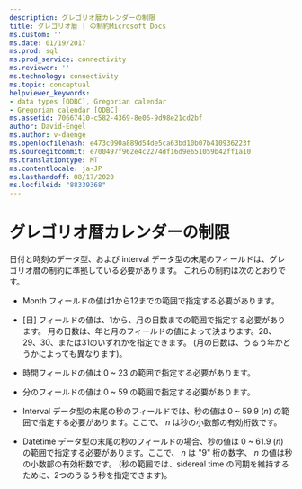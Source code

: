 ```yaml
---
description: グレゴリオ暦カレンダーの制限
title: グレゴリオ暦 | の制約Microsoft Docs
ms.custom: ''
ms.date: 01/19/2017
ms.prod: sql
ms.prod_service: connectivity
ms.reviewer: ''
ms.technology: connectivity
ms.topic: conceptual
helpviewer_keywords:
- data types [ODBC], Gregorian calendar
- Gregorian calendar [ODBC]
ms.assetid: 70667410-c582-4369-8e06-9d98e21cd2bf
author: David-Engel
ms.author: v-daenge
ms.openlocfilehash: e473c090a889d54de5ca63bd10b07b410936223f
ms.sourcegitcommit: e700497f962e4c2274df16d9e651059b42ff1a10
ms.translationtype: MT
ms.contentlocale: ja-JP
ms.lasthandoff: 08/17/2020
ms.locfileid: "88339368"
---
```

# <a name="constraints-of-the-gregorian-calendar"></a>グレゴリオ暦カレンダーの制限
日付と時刻のデータ型、および interval データ型の末尾のフィールドは、グレゴリオ暦の制約に準拠している必要があります。 これらの制約は次のとおりです。  
  
-   Month フィールドの値は1から12までの範囲で指定する必要があります。  
  
-   [日] フィールドの値は、1から、月の日数までの範囲で指定する必要があります。 月の日数は、年と月のフィールドの値によって決まります。28、29、30、または31のいずれかを指定できます。 (月の日数は、うるう年かどうかによっても異なります)。  
  
-   時間フィールドの値は 0 ~ 23 の範囲で指定する必要があります。  
  
-   分のフィールドの値は 0 ~ 59 の範囲で指定する必要があります。  
  
-   Interval データ型の末尾の秒のフィールドでは、秒の値は 0 ~ 59.9 (*n*) の範囲で指定する必要があります。ここで、 *n* は秒の小数部の有効桁数です。  
  
-   Datetime データ型の末尾の秒のフィールドの場合、秒の値は 0 ~ 61.9 (*n*) の範囲で指定する必要があります。ここで、 *n* は "9" 桁の数字、 *n* の値は秒の小数部の有効桁数です。 (秒の範囲では、sidereal time の同期を維持するために、2つのうるう秒を指定できます)。
